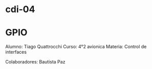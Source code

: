 # cdi-04
# GPIO

Alumno: Tiago Quattrocchi
Curso: 4°2 avionica
Materia: Control de interfaces

Colaboradores: Bautista Paz
